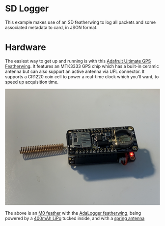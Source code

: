 # SD Logger

This example makes use of an SD featherwing to log all packets and some associated metadata to card, in JSON format.

# Hardware

The easiest way to get up and running is with this [Adafruit Ultimate GPS Featherwing](https://www.adafruit.com/product/3133). It features an MTK3333 GPS chip which has a built-in ceramic antenna but can also support an active antenna via UFL connector. It supports a CR1220 coin cell to power a real-time clock which you'll want, to speed up acquisition time.

![image](feather-hardware.jpg)

The above is an [M0 feather](https://www.adafruit.com/product/3179) with the [AdaLogger featherwing](https://www.adafruit.com/product/2922), being powered by a [400mAh LiPo](https://www.adafruit.com/product/3898) tucked inside, and with a [spring antenna](https://www.adafruit.com/product/4394)